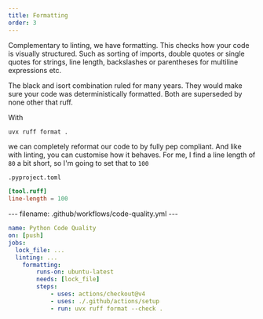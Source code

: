 ```yaml
---
title: Formatting
order: 3
---
```


Complementary to linting, we have formatting. This checks how your code is visually structured. Such as sorting of imports, double quotes or single quotes for strings, line length, backslashes or parentheses for multiline expressions etc.

The black and isort combination ruled for many years. They would make sure your code was deterministically formatted. Both are superseded by none other that ruff.

With 

```bash
uvx ruff format . 
```

we can completely reformat our code to by fully pep compliant. And like with linting, you can customise how it behaves. For me, I find a line length of `80` a bit short, so I'm going to set that to `100`

`.pyproject.toml`
```toml
[tool.ruff]
line-length = 100
```


--- filename: .github/workflows/code-quality.yml ---
```yml
name: Python Code Quality
on: [push]
jobs:
  lock_file: ...
  linting: ...
	formatting:
		runs-on: ubuntu-latest
		needs: [lock_file]
		steps:
			- uses: actions/checkout@v4
			- uses: ./.github/actions/setup
			- run: uvx ruff format --check .
```
